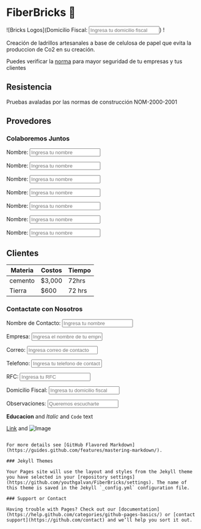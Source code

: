 # FiberBricks 📜
![Bricks Logos](<label>Domicilio Fiscal: </label>
<input placeholder="Ingresa tu domicilio fiscal"/>)
!

Creación de ladrillos artesanales a base de celulosa de papel que evita la produccion de Co2 en su creación.



Puedes verificar la  [norma](https://norma.NOM.com) para mayor seguridad de tu empresas y tus clientes

## Resistencia 
 Pruebas avaladas por las normas de construcción NOM-2000-2001 
 ## Provedores 

 
 ### Colaboremos Juntos
<label>Nombre: </label>
<input placeholder="Ingresa tu nombre"/>

<label>Nombre: </label>
<input placeholder="Ingresa tu nombre"/>

<label>Nombre: </label>
<input placeholder="Ingresa tu nombre"/>

<label>Nombre: </label>
<input placeholder="Ingresa tu nombre"/>

<label>Nombre: </label>
<input placeholder="Ingresa tu nombre"/>

<label>Nombre: </label>
<input placeholder="Ingresa tu nombre"/>

<label>Nombre: </label>
<input placeholder="Ingresa tu nombre"/>

## Clientes 


Materia | Costos | Tiempo
--------|--------|---------
cemento |  $3,000|   72hrs
Tierra  |  $600  |  72 hrs


### Contactate con  Nosotros

<label>Nombre de Contacto: </label>
<input placeholder="Ingresa tu nombre"/>

<label>Empresa: </label>
<input placeholder="Ingresa el nombre de tu empresa"/>

<label>Correo: </label>
<input placeholder="Ingresa correo de contacto"/>

<label>Telefono: </label>
<input placeholder="Ingresa tu telefono de contacto"/>

<label>RFC: </label>
<input placeholder="Ingresa tu RFC"/>

<label>Domicilio Fiscal: </label>
<input placeholder="Ingresa tu domicilio fiscal"/>

<label>Observaciones: </label>
<input placeholder="Queremos escucharte"/>











**Educacion** and _Italic_ and `Code` text

[Link](url) and ![Image](src)
```

For more details see [GitHub Flavored Markdown](https://guides.github.com/features/mastering-markdown/).

### Jekyll Themes

Your Pages site will use the layout and styles from the Jekyll theme you have selected in your [repository settings](https://github.com/youthgalvan/FiberBricks/settings). The name of this theme is saved in the Jekyll `_config.yml` configuration file.

### Support or Contact

Having trouble with Pages? Check out our [documentation](https://help.github.com/categories/github-pages-basics/) or [contact support](https://github.com/contact) and we’ll help you sort it out.
